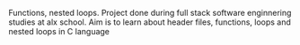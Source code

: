 Functions, nested loops. Project done during full stack software enginnering studies at alx school. Aim is to learn about header files, functions, loops and nested loops in C language
